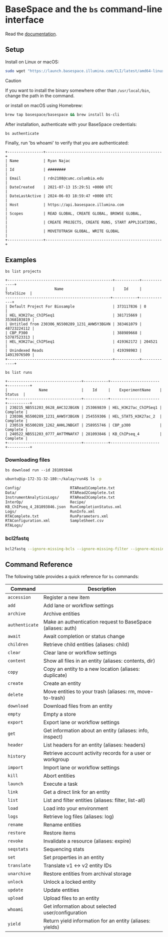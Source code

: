 # BaseSpace and the `bs` command-line interface

Read the [documentation](https://developer.basespace.illumina.com/docs).

## Setup

Install on Linux or macOS:

```sh
sudo wget "https://launch.basespace.illumina.com/CLI/latest/amd64-linux/bs" -O /usr/local/bin/bs
```

> [!CAUTION]
> If you want to install the binary somewhere other than `/usr/local/bin`,
> change the path in the command.

or install on macOS using Homebrew:

```sh
brew tap basespace/basespace && brew install bs-cli
```

After installation, authenticate with your BaseSpace credentials:

```sh
bs authenticate
```

Finally, run 'bs whoami' to verify that you are authenticated:

```plaintext
+----------------+----------------------------------------------------+
| Name           | Ryan Najac                                         |
| Id             | ########                                           |
| Email          | rdn2108@cumc.columbia.edu                          |
| DateCreated    | 2021-07-13 15:29:51 +0000 UTC                      |
| DateLastActive | 2024-06-03 18:59:47 +0000 UTC                      |
| Host           | https://api.basespace.illumina.com                 |
| Scopes         | READ GLOBAL, CREATE GLOBAL, BROWSE GLOBAL,         |
|                | CREATE PROJECTS, CREATE RUNS, START APPLICATIONS,  |
|                | MOVETOTRASH GLOBAL, WRITE GLOBAL                   |
+----------------+----------------------------------------------------+
```

## Examples

`bs list projects`

```plaintext
+-----------------------------------------------+-----------+-------------+
|                     Name                      |    Id     |  TotalSize  |
-----------------------------------------------+-----------+-------------+
| Default Project For Biosample                 | 373117836 | 0           |
| HEL_H3K27ac_ChIPSeq1                          | 381715669 | 35368103819 |
| Untitled from 230306_NS500289_1231_AHW5Y3BGXN | 383461079 | 48723224112 |
| CBP_P300                                      | 388989668 | 53787523313 |
| HEL_H3K27ac_ChIPSeq1                          | 419362172 | 204521      |
| Unindexed Reads                               | 419398983 | 14913976509 |
+-----------------------------------------------+-----------+-------------+
```

`bs list runs`

```plaintext
+---------------------------------+-----------+----------------------+----------+
|              Name               |    Id     |    ExperimentName    |  Status  |
+---------------------------------+-----------+----------------------+----------+
| 230215_NB551203_0628_AHC32JBGXN | 253069839 | HEL_H3K27ac_ChIPSeq1 | Complete |
| 230306_NS500289_1231_AHW5Y3BGXN | 254559306 | HEL_STAT5_H3K27ac_2  | Complete |
| 230519_NS500289_1262_AHHLJNBGXT | 258955746 | CBP_p300             | Complete |
| 240522_NB551203_0777_AH7TMNAFX7 | 281093846 | KB_ChIPseq_4         | Complete |
+---------------------------------+-----------+----------------------+----------+
```

### Downloading files

`bs download run --id 281093846`

```sh
ubuntu@ip-172-31-32-180:~/kalay/run4$ ls -p

Config/                      RTARead1Complete.txt
Data/                        RTARead2Complete.txt
InstrumentAnalyticsLogs/     RTARead3Complete.txt
InterOp/                     Recipe/
KB_ChIPseq_4_281093846.json  RunCompletionStatus.xml
Logs/                        RunInfo.xml
RTAComplete.txt              RunParameters.xml
RTAConfiguration.xml         SampleSheet.csv
RTALogs/
```

### bcl2fastq

```sh
bcl2fastq --ignore-missing-bcls --ignore-missing-filter --ignore-missing-positions --ignore-missing-controls --auto-set-to-zero-barcode-mismatches --find-adapters-with-sliding-window --adapter-stringency 0.9 --mask-short-adapter-reads 35 --minimum-trimmed-read-length 35 -R run4 --sample-sheet ~/SampleSheet.csv -o ./fastq
```

## Command Reference

The following table provides a quick reference for `bs` commands:

| Command        | Description                                                 |
| -------------- | ----------------------------------------------------------- |
| `accession`    | Register a new item                                         |
| `add`          | Add lane or workflow settings                               |
| `archive`      | Archive entities                                            |
| `authenticate` | Make an authentication request to BaseSpace (aliases: auth) |
| `await`        | Await completion or status change                           |
| `children`     | Retrieve child entities (aliases: child)                    |
| `clear`        | Clear lane or workflow settings                             |
| `content`      | Show all files in an entity (aliases: contents, dir)        |
| `copy`         | Copy an entity to a new location (aliases: duplicate)       |
| `create`       | Create an entity                                            |
| `delete`       | Move entities to your trash (aliases: rm, move-to-trash)    |
| `download`     | Download files from an entity                               |
| `empty`        | Empty a store                                               |
| `export`       | Export lane or workflow settings                            |
| `get`          | Get information about an entity (aliases: info, inspect)    |
| `header`       | List headers for an entity (aliases: headers)               |
| `history`      | Retrieve account activity records for a user or workgroup   |
| `import`       | Import lane or workflow settings                            |
| `kill`         | Abort entities                                              |
| `launch`       | Execute a task                                              |
| `link`         | Get a direct link for an entity                             |
| `list`         | List and filter entities (aliases: filter, list-all)        |
| `load`         | Load into your environment                                  |
| `logs`         | Retrieve log files (aliases: log)                           |
| `rename`       | Rename entities                                             |
| `restore`      | Restore items                                               |
| `revoke`       | Invalidate a resource (aliases: expire)                     |
| `seqstats`     | Sequencing stats                                            |
| `set`          | Set properties in an entity                                 |
| `translate`    | Translate v1 <-> v2 entity IDs                              |
| `unarchive`    | Restore entities from archival storage                      |
| `unlock`       | Unlock a locked entity                                      |
| `update`       | Update entities                                             |
| `upload`       | Upload files to an entity                                   |
| `whoami`       | Get information about selected user/configuration           |
| `yield`        | Return yield information for an entity (aliases: yields)    |

<!-- The below text is from the manual
bcl2fastq2 Conversion Software v2.20
Software Guide
The Illumina bcl2fastq2 Conversion Software v2.20 demultiplexes sequencing data and converts base call
(BCL) files into FASTQ files. For every cycle of a sequencing run, the Real-Time Analysis (RTA) software
generates a BCL file containing base calls and associated quality scores (Q-scores). Most data analysis
applications require FASTQ files as input.
Local Run Manager and MiSeq Reporter automatically convert BCL files into FASTQ files as a first step in an
analysis. When a run is streamed to BaseSpace Sequence Hub for analysis, BaseSpace Sequence Hub also
automatically converts BCL files. The resulting FASTQ files are then used as input for the analysis app.
For other data analysis applications, use the bcl2fastq2 Conversion Software to convert BCL files from any
Illumina sequencing system running RTA v1.18.54, or later. For earlier versions of RTA, use bcl2fastq v1.8.4.
BCL to FASTQ Conversion Process
The software uses input files, which are the output of a sequencing run, to convert BCL files into FASTQ files.
For each cluster that passes filter (PF), the software writes one entry to one FASTQ file for each sample in
each read.
u For a single-read run, the software creates one Read 1 FASTQ file per sample.
u For a paired-end run, the software creates one Read 1 and one Read 2 FASTQ file per sample.
The sample FASTQ files are compressed and appended with the *fastq.gz extension. Thus, per-cycle
BCL files are converted into per-read FASTQ files that can be used as input for data analysis.
Demultiplexing Process
Multiplexing adds a unique index adapter sequence to each sample during library prep, generating uniquely
tagged libraries that can be identified and sorted for analysis. Demultiplexing then assigns clusters to a
sample based on the index adapter sequence of the cluster.
NOTE
To optimize demultiplexing results, choose index adapters that optimize color balance when performing
library prep. For more information, see the Index Adapters Pooling Guide (document # 1000000041074).
The bcl2fastq2 Conversion Software demultiplexes multiplexed samples as part of the conversion process. If
samples are not multiplexed, the software skips demultiplexing and assigns all clusters in a flow cell lane to
one sample.
Adapter Trimming and UMI Removal
Depending on settings, the bcl2fastq2 Conversion Software trims adapter sequences and removes Unique
Molecular Identifier (UMI) bases from reads:
u Adapter trimming—The software determines whether a read extends past the DNA insert and into the
sequencing adapter. An approximate string matching algorithm identifies all or part of the adapter
sequence and treats inserts and deletions (indels) as one mismatch. Base calls matching the adapter
sequence and beyond are masked or removed from the FASTQ file.
u UMI removal—UMIs are random k-mers attached to the genomic DNA (gDNA) before polymerase chain
reaction (PCR) amplification. After the UMI is amplified with amplicons, the software can retrieve the
bases and include them in the read name in the FASTQ files. When the TrimUMI sample sheet setting is
active, the software can also remove the bases from the reads.
Document # 15051736 v03
For Research Use Only. Not for use in diagnostic procedures.
3
bcl2fastq2 Conversion Software v2.20 Software Guide
Requirements and Installation
Download the bcl2fastq2 Conversion Software v2.20 from the bcl2fastq Conversion Software support pages
on the Illumina website, and then install it on a computer that meets the following requirements.
Component Requirements
Network infrastructure 1 Gb minimum
Server infrastructure Single multiprocessor or multicore computer running Linux
Memory 32 GB RAM
Operating system Red Hat Enterprise Linux 6 or CentOS 6*
Software The following software is always required:
• zlib
• librt
• libpthread
Installing from source requires the following additional software:
• gcc 4.8.2 or later (with support for C++11)
• boost 1.54
• CMake 2.8.9
* Other Linux distributions might function but are not supported.
The bcl2fastq2 Conversion Software has a command-line interface. Installation requires assistance from an
IT representative or system administrator with the appropriate privileges. You can install from an
RPM package (recommended) or from source (advanced).
Install From RPM Package
Installing from the RPM package is the typical, recommended installation option. The starting point is the
binary executable /usr/local/bin/bcl2fastq.
1 Make sure that you have access to the root system.
2 Install the RPM package using one of the following commands:
u To install the software in the default location, enter:
yum install -y <rpm package-name>
u To specify a custom install location, enter:
rpm --install --prefix <user-specified directory>
<rpm package-name>
Install From Source
Installing from source is intended for advanced users who are not using the recommended operating
systems.
Directory Locations
The following environment variables specify directory locations for installation. The build directory and source
directory must be different.
Document # 15051736 v03
For Research Use Only. Not for use in diagnostic procedures.
4
bcl2fastq2 Conversion Software v2.20 Software Guide
Variables Description
SOURCE Location of the bcl2fastq2 Conversion Software source code.
BUILD Location of the build directory.
INSTALL_DIR Location where the executable is installed.
For example, you can set the environment variables as:
export TMP=/tmp
export SOURCE=${TMP}/bcl2fastq
export BUILD=${TMP}/bcl2fastq2-v2.19.x-build
export INSTALL_DIR=/usr/local/bcl2fastq2-v2.19.x
Build and Installthe Software
1 Make sure that you have access to the ${INSTALL_DIR} directory:
u In step 3, the directory requires write permission.
u In step 4, the directory might require root privilege.
2 Decompress and extract the source code using the following command, which populates the directory
${TMP}/bcl2fastq:
cd ${TMP}
tar -xvzf bcl2fastq2-v2.19.x.tar.gz
3 Configure the build using the following commands, which create and populate the build directory:
mkdir ${BUILD}
cd ${BUILD}
chmod ugo+x ${SOURCE}/src/configure
chmod ugo+x ${SOURCE}/src/cmake/bootstrap/installCmake.sh
${SOURCE}/src/configure --prefix=${INSTALL_DIR}
In the final command, --prefix provides the absolute path to the installation directory.
4 Build and install the package using the following commands:
cd ${BUILD}
make
make install
Input Files
For each run, the control software generates an output folder to hold the BCL files and other sequencing
data. The bcl2fastq2 Conversion Software uses this output as input. The output is recorded in various file
formats, which are described in the following sections. If a sample sheet is uploaded to the control software
during run setup, it is included among the output.
Document # 15051736 v03
For Research Use Only. Not for use in diagnostic procedures.
5
bcl2fastq2 Conversion Software v2.20 Software Guide
NOTE
This guide uses the terms output folder and run folder interchangeably. The output folder is a copy of the run
folder, so either folder is acceptable input for bcl2fastq2 Conversion Software. When configuring the
instrument or setting up a run, you have the option of setting the output folder location. The run folder
location is system-defined.
If your instrument is configured to save the output folder locally on the control computer, you must transfer the
folder to the computer with bcl2fastq2 Conversion Software installed. Otherwise, you can access the output
folder from a network location.
Sequencing Data
The following table lists the output files that comprise sequencing data. The bcl2fastq2 Conversion Software
uses these output files as input.
System Input for bcl2fastq2 Conversion Software
HiSeq X, HiSeq 4000, and HiSeq 3000 • Base call files (*.bcl.gz)
• Filter files (*.filter)
• Cluster location files (s.locs)
• RunInfo.xml
• [Optional] Sample sheet (*.csv)
iSeq 100 • Base call files (*.bcl.bgzf)
• Filter files (*.filter)
• Cluster location files (s.locs)
• RunInfo.xml
• [Optional] Sample sheet (*.csv)
MiniSeq, NextSeq 550, and NextSeq 500 • Base call files (*bcl.bgzf)
• Base call index files (*.bci)
• Filter files (*.filter)
• Cluster location files (*.locs)
• RunInfo.xml
• [Optional] Sample sheet (*.csv)
MiSeq, HiSeq 2500, and HiSeq 2000 • Base call files (*.bcl.gz)
• Statistics files (*.stats)
• Filter files (*.filter)
• Cluster location files (*.locs)
• RunInfo.xml
• Configuration files
• [Optional] Sample sheet (*.csv)
NovaSeq 6000 • Concatenated base call files (*.cbcl)
• Filter files (*.filter)
• Cluster location files (s.locs)
• RunInfo.xml
• [Optional] Sample sheet (*.csv)
All output files reside in the output folder. The output folder naming convention varies by system and can
include the following variables separated by underscores:
u The six- or eight-digit date of the run in YYMMDD or YYYYMMDD format.
u The instrument or control computer ID consisting of any combination of alphanumeric characters and
hyphens.
u A consecutively numbered experiment or run ID consisting of at least one digit.
u The flow cell ID.
Document # 15051736 v03
For Research Use Only. Not for use in diagnostic procedures.
6
bcl2fastq2 Conversion Software v2.20 Software Guide
For example, the iSeq 100 System uses the naming format <YYYYMMDD>_<Instrument ID>_<Run
Number>_<Flow Cell ID>, resulting in an output folder named 20180331_FFSP247_4_BNS417-05-25-12. For
more information on output folder directories and names, base calling, and tiles, see the system guide for
your instrument.
As a best practice, give experiments and samples unique names to prevent naming conflicts. When
publishing data to a public database, use a prefix for each instrument with the identity of the lab.
Base Call Files
Base call (BCL) files are compressed with the gzip (*.gz) or blocked GNU zip (*.bgzf) format.
Bytes Description Data Type
Bytes 0–3 Number of N cluster Unsigned 32 bits integer
Bytes 4–(N+3)
N–Cluster index
Bits 0–1 are the bases, [A, C, G, T] for [0, 1, 2, 3].
Bits 2–7 are shifted by 2 bits and contain the quality score.
All bits with 0 in a byte are reserved for no call.
Unsigned 8 bits integer
Table 1 BCL File Format
Concatenated Base Call Files
Concatenated base call (CBCL) files contain aggregated BCL data. Tiles from the same lane and surface are
aggregated into one CBCL file for each lane and surface.
CBCL File Header
Bytes/Field Description Data Type
Bytes 0–1 Version number, current version is 1 unsigned 16 bits little endian integer
Bytes 2–5 Header size unsigned 32 bits little endian integer
Byte 6 Number of bits per base call unsigned
Byte 7 Number of bits per q-score unsigned
q-val mapping info
Bytes 0–3 Number of bins (B), zero indicates no
mapping
B pairs of 4 byte values (if B > 0) {from, to}, {from, to}, {from, to} …
from: quality score bin
to: quality score
Number of tile records unsigned 32 bits little endian integer
gzip virtual file offsets, one record per tile
Bytes 0–3: tile number
Bytes 4–7 Number of clusters written into the
current block (required due to bitpacked q-scores)
unsigned 32 bit integer
Bytes 8–11 Uncompressed block size of the tile
data (useful for sanity check when
excluding non-PF clusters)
unsigned 32 bit integer
Bytes 12–15 Compressed block size of the tile
data
unsigned 32 bit integer
non-PF clusters excluded flag 1: non-PF clusters are excluded
0: non-PF clusters are included
Document # 15051736 v03
For Research Use Only. Not for use in diagnostic procedures.
7
bcl2fastq2 Conversion Software v2.20 Software Guide
CBCL File Content
N blocks of gzip files, where N is the number of tiles. Each block consists of C number of base calls and quality score
pairs where C is the number of clusters for the given tile.
Each base call and quality score pair has the following format (assuming base calls use 2 bits):
• Bits 0–1: Base calls (respectively [A, C, G, T] for [00, 01, 10, 11])
• Bits 2 and up: Quality score (unsigned Q bit little endian integer where Q is the number of bits per q-score).
For a 2-bit quality score, each byte has two clusters where the bottom 4 bits are the first cluster and the higher 4 bits are
the second cluster.
Base Call Index Files
Base call index files (BCI) files contain one record per tile in binary format.
Bytes Description
Bytes 0–3 The tile number.
Bytes 4–7 The number of clusters in the tile.
Statistics Files
Statistics (STATS) files are binary files that contain base calling statistics.
Start Description Data Type
Byte 0 Cycle number. integer
Byte 4 Average cycle intensity. double
Byte 12 Average intensity for A for all clusters with intensity for A. double
Byte 20 Average intensity for C for all clusters with intensity for C. double
Byte 28 Average intensity for G for all clusters with intensity for G. double
Byte 36 Average intensity for T for all clusters with intensity for T. double
Byte 44 Average intensity for A for clusters with base call A. double
Byte 52 Average intensity for C for clusters with base call C. double
Byte 60 Average intensity for G for clusters with base call G. double
Byte 68 Average intensity for T for clusters with base call T. double
Byte 76 Number of clusters with base call A. integer
Byte 80 Number of clusters with base call C. integer
Byte 84 Number of clusters with base call G. integer
Byte 88 Number of clusters with base call T. integer
Byte 92 Number of clusters with base call X.* integer
Byte 96 Number of clusters with intensity for A . integer
Byte 100 Number of clusters with intensity for C. integer
Byte 104 Number of clusters with intensity for G. integer
Byte 108 Number of clusters with intensity for T. integer
Table 2 STATS File Format
* X indicates an unknown base.
Document # 15051736 v03
For Research Use Only. Not for use in diagnostic procedures.
8
bcl2fastq2 Conversion Software v2.20 Software Guide
Filter Files
Filter files are binary files that specify whether clusters passed filter.
Bytes Description
Bytes 0–3 Zero value (for backwards compatibility).
Bytes 4–7 The filter format version number.
Bytes 8–11 The number of clusters.
Bytes 12–(N+11)
N—cluster number
Unsigned 8 bits integer. Bit 0 is pass or failed filter.
Table 3 Filter File Format
Configuration Files
One configuration file resides in the Intensities folder and records information on the generation of subfolders
in the output folder directory. It contains a tag-value list describing the cycle-image folders used to generate
each folder of intensity and sequence files.
The other configuration file resides in the BaseCalls folder and contains metadata on the sequencing run.
Both files are in XML format.
Location Files
Location files (LOCS) are binary files that contain the cluster positions on the flow cell. CLOCS files are
compressed versions of LOCS files.
Files appended with _pos.txt are text-based files containing two columns and a number of rows equal to the
number of clusters. The first column records the X-coordinate and the second column records the Ycoordinate. Each row ends with <cr><lf>.
Run Information File
The run information file (RunInfo.xml) resides at the root level of the output folder. The file contains the run
name, number of cycles, whether a read is an Index Read, and the number of swaths and tiles.
Sample Sheets
A sample sheet (SampleSheet.csv) records information about samples and the corresponding index
adapters. The bcl2fastq2 Conversion Software uses this information to demultiplex and convert BCL files.
For most runs, a sample sheet is optional. The default location is the root output folder, but you can use the
command --sample-sheet to specify any CSV file in any location. When a sample sheet is not provided, the
software assigns all reads to the default sample Undertermined_S0.
Settings Section
The software uses the Settings section of the sample sheet to specify adapter trimming, cycle, UMI, and
index options.
Document # 15051736 v03
For Research Use Only. Not for use in diagnostic procedures.
9
bcl2fastq2 Conversion Software v2.20 Software Guide
Setting Description
Adapter or TrimAdapter The sequence of the adapter to be trimmed. If a sequence for AdapterRead2 is
specified, the setting applies to Read 1 only.
To trim multiple adapters, separate the sequences with a plus sign (+) to indicate
independent adapters that must be independently assessed for trimming for each
read.
AdapterRead2 or
TrimAdapterRead2
The adapter sequence to be trimmed in Read 2. If not provided, the sequence
specified in Adapter or TrimAdapter is applied.
To trim multiple adapters, separate the sequences with a plus sign (+) to indicate
independent adapters that must be assessed for trimming independently for each
read.
MaskAdapter The adapter sequence to be masked rather than trimmed. If MaskAdapterRead2 is
provided, this setting masks Read 1 only.
MaskAdapterRead2 The adapter sequence to be masked in Read 2. If not provided, the same
sequence specified in MaskAdapter is applied.
FindAdaptersWithIndels 0—False. A sliding window algorithm is used and indels of adapter sequence bases
are not allowed.
1—True (default). An approximate string matching algorithm identifies the adapter,
treating indels as one mismatch.
Table 4 Adapter Trimming Specifications
Setting Description
Read1EndWithCycle The last cycle to use for Read 1.
Read2EndWithCycle The last cycle to use for Read 2.
Read1StartFromCycle The first cycle to use for Read 1.
Read2StartFromCycle The first cycle to use for Read 2.
Read1UMILength The length of the UMI used for Read 1.
Read2UMILength The length of the UMI used for Read 2.
Read1UMIStartFromCycle The first cycle to use for UMI in Read 1.
The cycle index is absolute and not affected by the Read1StartFromCycle setting.
The software supports UMIs only at the beginning or end of reads. Unless paired
with Read1UMILength, the software ignores this setting.
Read2UMIStartFromCycle The first cycle to use for UMI in Read 2.
The cycle index is absolute and not affected by the Read2StartFromCycle setting.
The software supports UMIs only at the beginning or end of reads. Unless paired
with Read2UMILength, the software ignores this setting.
TrimUMI 0—False (default).
1—True. The software trims the UMI bases from Read 1 and Read 2.
ExcludeTiles Tiles to exclude.
Separate tiles with a plus sign (+) or specify a range with a hyphen (-). For
example: ExcludeTiles,1101+2201+1301-1306 skips tiles 1101, 2201, and
1301–1306.
ExcludeTilesLaneX Tiles to exclude for a given lane.
For example: ExcludeTilesLane6,1101–1108 skips tiles 1101–1108 for lane 6.
Table 5 Cycle, UMI, and Tile Specifications
Document # 15051736 v03
For Research Use Only. Not for use in diagnostic procedures.
10
bcl2fastq2 Conversion Software v2.20 Software Guide
Setting Description
CreateFastqForIndexReads 0—False (default).
1—True. The software generates FASTQ files for index reads.
Normally, FASTQ files for index reads are not needed because the index adapter
sequences are included in the FASTQ files. Demultiplexing is automatic and based
on the sample sheet.*
ReverseComplement 0—False (default).
1—True. All reads are are written to FASTQ files in the reverse complement. The
reverse complements are necessary when processing mate-pair data using BWA,
which requires paired-end data, and other nonstandard cases.
Table 6 FASTQ Specifications
* FASTQ file generation is based on Index Read masks specified in the --use-bases-mask option or RunInfo.xml (when --use-bases-mask is not used).
Data Section
The software uses columns in the Data section to sort samples and index adapters.
Column Description
Lane When specified, the software generates FASTQ files only for the samples with the
specified lane number.
Sample_ID The sample ID.
Sample_Name The sample name.
Sample_Project The sample project name.
The software creates a directory with the specified sample project name and puts
the FASTQ files there. You can assign multiple samples to the same project.
index The Index 1 (i7) index adapter sequence.
index2 The Index 2 (i5) Index adapter sequence.
The Sample_Project, Sample_ID, and Sample_Name columns accept alphanumeric characters, hyphens (-),
and underscores (_). Many file systems do not support other symbols or spaces.
Do not use all or unknown as a sample ID, all or undetermined as a sample name, or all or default as the
sample project name. Samples with these terms are omitted from the report. If the Sample_ID and Sample_
Name columns do not match, the software writes the FASTQ files to the SampleID subdirectory.
DemultiplexingScenarios
For each sample listed in a sample sheet, the software produces one FASTQ file for each sample for each
read.
u When a sample sheet contains multiplexed samples, the software:
u Places reads without a matching index adapter sequence in the Undetermined_S0 FASTQ file.
u Places reads with valid index adapter sequences in the sample FASTQ file.
u When a sample sheet contains one unindexed sample, all reads are placed in the sample FASTQ files
(one each for Read 1 and Read 2).
u When a sample sheet does not exist, or exists but has no Data section, all reads are placed in one
FASTQ file named Undetermined_S0.
u When the Lane column in the Data section is not used, all lanes are converted. Otherwise, only
populated lanes are converted.
Document # 15051736 v03
For Research Use Only. Not for use in diagnostic procedures.
11
bcl2fastq2 Conversion Software v2.20 Software Guide
Sample Sheet Creation
The Illumina Experiment Manager (IEM) software is compatible with most Illumina sequencing systems and
analysis software. Use IEM to create and edit sample sheets before starting library prep. For more
information, visit the Illumina Experiment Manager support pages on the Illumina website.
When sequencing in Manual mode on the iSeq 100 System, create a sample sheet by editing the iSeq 100
System Sample Sheet Template for Manual Mode. Download the template from the iSeq 100 Sequencing
System support pages.
Local Run Manager and the BaseSpace Sequence Hub Prep tab create sample sheets for you and save
them in the appropriate location. When using either of these applications, IEM and the sample sheet
template are not necessary.
Convert and Demultiplex BCL Files
Use the following instructions to demultiplex and convert BCL files. Add command options to modify the
software operation as needed. If you add options that have a corresponding sample sheet setting, the
command-line value overwrites the sample sheet value.
1 Open a command-line window.
2 Type the following command and add options as needed.
nohup /usr/local/bin/bcl2fastq
For example, the following command line populates BaseCalls with FASTQ files. By default, --runfolderdir is the run folder and --output-dir is the BaseCalls subfolder (<run folder>\BaseCalls).
nohup /usr/local/bin/bcl2fastq --runfolder-dir <RunFolder>
--output-dir <BaseCalls>
Directory Options
Directory options determine the paths of various directories. The first two entries in the following table are
main options. The remaining entries are advanced options that provide more control of the conversion
process, but are not necessary for standard use.
Option Description Default
-R, --runfolder-dir A main command-line option that indicates the
path to the run folder directory.
./
-o, --output-dir A main command-line option that indicates the
path to demultiplexed output.
<runfolder-dir>/Data/Intensities/BaseCalls/
-i, --input-dir Indicates the path to the input directory. <runfolder-dir>/Data/Intensities/BaseCalls/
--sample-sheet Indicates the path to the sample sheet so you can
specify the sample sheet location and name, if
different from the default.
<runfolder-dir>/SampleSheet.csv
--intensities-dir Indicates the path to the intensities directory.
When the intensities directory is specified, the
input directory must also be specified.
<input-dir>/../
--interop-dir Indicates the path to the demultiplexing statistics
directory.
<runfolder-dir>/InterOp/
--stats-dir Indicates the path to the demultiplexing statistics
directory (human-readable).
<output-dir>/Stats/
--reports-dir Indicates the path to the reporting directory. <output-dir>/Reports/
Document # 15051736 v03
For Research Use Only. Not for use in diagnostic procedures.
12
bcl2fastq2 Conversion Software v2.20 Software Guide
Processing Options
Processing options control threading. For example, you want to limit your usage because you share
computing resources.
Option Description Default
-r, --loading-threads Number of threads to load BCL data. Depends on system
architecture.
-p,
--processing-threads
Number of threads to process demultiplexing data. Depends on system
architecture.
-w,
--writing-threads
Number of threads to write FASTQ data. This number must
be lower than number of samples.
Depends on system
architecture.
When threading is supported, the software uses the follow defaults to manage threads for processing:
u Four threads for reading the data.
u Four threads for writing the data.
u Twenty percent of threads for demultiplexing data.
u One hundred percent of threads for processing demultiplexed data.
The file i/o threads are typically inactive and consume minimal processing time. Processing demultiplexed
data is allocated one thread per central processing unit (CPU) to prevent idle CPUs, resulting in more threads
than CPUs by default.
Considerations for Multiple Threads
When using processing options to assign multiple threads, consider the following information:
u The most demanding step is the processing step (-p option). Assign this step the most threads.
u The reading and writing stages are simple and do not need many threads. This consideration is important
for a local hard drive. Too many threads cause too many parallel read-write actions and suboptimal
performance.
u Use one thread per CPU core plus some extra. This method prevents CPUs from being idle due to a
thread being blocked while waiting for another thread.
u The number of threads depends on the data. If you specify more writing threads than samples, the extra
threads do no work but cost time due to context switching.
Behavioral Options
Behavioral options determine how the software responds to file compression, tile and cycle processing,
missing or corrupt files, masking, and trimming. Masking replaces values with N instead of removing them as
trimming does.
Document # 15051736 v03
For Research Use Only. Not for use in diagnostic procedures.
13
bcl2fastq2 Conversion Software v2.20 Software Guide
Option Description Default
--adapter-stringency The minimum match rate that triggers masking or trimming. This
value is calculated as MatchCount / (MatchCount +
MismatchCount).
Accepted values are 0–1. However, using any value < 0.5
introduces too many false positives and is not recommended. The
default value of 0.9 indicates that only reads with > 90% sequence
identity with the adapter are trimmed.
0.9
--barcode-mismatches The number of mismatches allowed per index adapter. Accepted
values are 0, 1, or 2.
Multiple, comma-delimited entries are allowed. Each entry is applied
to the corresponding index adapter. The last entry applies to all
remaining index adapters.
1
--create-fastq-for-index-reads Create FASTQ files for index reads based on the following
guidelines:
• The --use-bases-mask option specifies index read masks.
• When --use-bases-mask is not used, use RunInfo.xml.
N/A*
--ignore-missing-bcls The software ignores missing or corrupt BCL files and assumes
'N'/'#' for missing calls.
N/A*
--ignore-missing-filter The software ignores missing or corrupt filter files and assumes that
all clusters in tiles with missing filter files passed filter.
N/A*
--ignore-missing-positions The software ignores missing or corrupt cluster location files. When
cluster location files are missing, the software writes unique
coordinate positions into the FASTQ header.
N/A*
--minimum-trimmed-read-length The minimum read length after adapter trimming.
The software trims adapter sequences from reads to the value of
this parameter. Bases below the specified value are masked.
35
--mask-short-adapter-reads Specifies the following behavior:
• If the number of bases remaining after adapter trimming is less
than --minimum-trimmed-read-length, force the read length to be
equal to --minimum-trimmed-read-length. Mask adapter bases
below this length.
• If the remaining number of bases is below --mask-short-adapterreads, mask all bases to result in a read masked per --minimumtrimmed-read-length.
• Reads shorter than the setting for --mask-short-adapter-reads are
also masked.
Specify a value that is less than or equal to --minimum-trimmedread-length, otherwise this option does not apply. A greater value
automatically defaults to the same value as --minimum-trimmedread-length.
Applying this option does not require trimming the read. Rather, it
must be below the --minimum-trimmed-read-length.
22
--tiles Selects a subset of available tiles for processing. To make multiple
selections, separate the regular expressions with commas.
For example:
• To select all tiles ending with 5 in all lanes:
--tiles [0–9][0–9][0–9]5
• To select tile 2 in lane 1 and all the tiles in the other lanes:
--tiles s_1_0002,s_[2-8]
N/A*
Document # 15051736 v03
For Research Use Only. Not for use in diagnostic procedures.
14
bcl2fastq2 Conversion Software v2.20 Software Guide
Option Description Default
--use-bases-mask Specifies how to process each cycle:
• n—Ignore the cycle.
• Y (or y)—Use the cycle.
• I—Use the cycle for an Index Read.
• A number—Repeat the previous character the indicated number
of times.
• *—Repeat the previous character until the end of the read or index
(length per RunInfo.xml).
Commas separate read masks. The format for dual indexing is the
following syntax or specified variations:
--use-bases-mask Y*,I*,I*,Y*
You can also specify --use-bases-mask multiple times for separate
lanes. In the following example,1: indicates that the setting applies
to lane 1. The second --use-bases-mask parameter applies to all
other lanes.
--use-bases-mask 1:y*,i*,i*,y* --use-bases-mask
y*,n*,n*,y*
If this option is not specified, RunInfo.xml determines the mask. If it
cannot determine the mask, specify the --use-bases-mask option.
When specified, the number of index cycles and the index length in
the sample sheet must match.
N/A*
--with-failed-reads Include all clusters in the output, including those that did not pass
filter. By default, clusters that did not pass filter are excluded.
FASTQ files containing failed reads cannot be uploaded to
BaseSpace Sequence Hub.
After cycle 25, RTA2 stops reading clusters that do not pass filter.
Systems other than MiSeq and HiSeq 2500 produce 25 bases, then
all Ns.
This option cannot be applied to CBCL files.
N/A*
--write-fastq-reverse-complement Generate FASTQ files with the reverse complements of actual data. N/A*
--no-bgzf-compression Turn off BGZF and use GZIP to compress FASTQ files.
BGZF compression allows downstream applications to decompress
in parallel. This option is available for FASTQ data consumers that
cannot handle standard GZIP formats.
N/A*
--fastq-compression-level The Zlib compression level (1–9) to apply to FASTQ files. 4
--no-lane-splitting Do not split FASTQ files by lane.
If you plan to upload the FASTQ files to BaseSpace Sequence Hub,
do not use this option. It generates FASTQ files that are not
compatible with the file uploader.
N/A*
--find-adapters-with-sliding-window Finds adapters using a simple sliding window algorithm. Ignores
adapter sequence indels.
N/A*
* Not applicable
General Options
General options determine miscellaneous settings for help, version information, and the minimum log level.
Option Description Default
-h,
--help
Produce a help message and exit the application. Not applicable
-v,
--version
Print version information. Not applicable
Document # 15051736 v03
For Research Use Only. Not for use in diagnostic procedures.
15
bcl2fastq2 Conversion Software v2.20 Software Guide
Option Description Default
-l,
--min-log-level
The minimum log level, prioritizes messages. Acceptable values are
NONE, FATAL, ERROR, WARNING, INFO, DEBUG, and TRACE.
INFO
Output Files and Directory
The bcl2fastq2 Conversion Software v2.20 generates the following files as output:
u FASTQ files
u InterOp files
u ConversionStats file
u DemultiplexingStats file
u Adapter Trimming file
u FastqSummary and DemuxSummary
u HTML reports
u JavaScript Object Notation (JSON) file
FASTQ Files
As converted versions of BCL files, FASTQ files are the primary output of the bcl2fastq2 Conversion Software.
Like BCL files, FASTQ files contain base calls with associated Q-scores. Unlike BCL files, which contain
per-cycle data, FASTQ files contain the per-read data that most analysis applications require.
The software generates one FASTQ file for every sample and every read. For example, for each sample in a
paired-end run, the software generates two FASTQ files: one for Read 1 and one for Read 2. In addition to
these sample FASTQ files, the software generates one FASTQ file containing all unknown samples. FASTQ
files for Index Read 1 and Index Read 2 are typically not necessary, but are generated when the option
--create-fastq-for-index-reads is applied.
FASTQ FilesDirectory
The software writes compressed, demultiplexed FASTQ files to the directory <run folder>\Data\Intensities\
BaseCalls.
u If a sample sheet specifies the Sample_Project column for a sample, the software places the FASTQ files
for that sample in the directory <run folder>\Data\Intensities\BaseCalls\<Project>. The same project
directory contains the files for multiple samples.
u If the Sample_ID and Sample_Name columns are specified but do not match, the FASTQ files reside in a
<SampleID> subdirectory where files use the Sample_Name value.
Reads with unidentified index adapters are recorded in one file named Undetermined_S0_. If a sample sheet
includes multiple samples without specified index adapters, the software displays a missing barcode error
and ends the analysis.
NOTE
The software allows one unindexed sample because identification is not necessary to sequence one sample.
However, sequencing multiple samples requires multiplexing so the samples can be identified for analysis.
Document # 15051736 v03
For Research Use Only. Not for use in diagnostic procedures.
16
bcl2fastq2 Conversion Software v2.20 Software Guide
File Names
FASTQ files are named with the sample name and number, the flow cell lane, and read. The file extension is
*.fastq.gz. For example: samplename_S1_L001_R1_001.fastq.gz.
u samplename—The name of the sample provided in the sample sheet. If a sample name is not available,
the file name uses the sample ID instead.
u S1—The number of the sample based on the order that samples are listed in the sample sheet, starting
with 1. In the example, S1 indicates that the sample is the first sample listed for the run.
NOTE
Reads that cannot be assigned to any sample are written to a FASTQ file as sample number 0 and
excluded from downstream analysis.
u L001—The lane number of the flow cell, starting with lane 1, to the number of lanes supported.
u R1—The read. In the example, R1 indicates Read 1. R2 indicates Read 2 of a paired-end run.
u 001—The last portion of the file name is always 001.
File Format
FASTQ files are text-based files that contain base calls with corresponding Q-scores for each read. Each file
has one 4-line entry:
u A sequence identifier with information about the run and cluster, formatted as:
@Instrument:RunID:FlowCellID:Lane:Tile:X:Y:UMI Read:Filter:0:IndexSequence
or SampleNumber
u The sequence (base calls A, G, C, T, and N, for unknown bases).
u A plus sign (+) that functions as a separator.
u The Q-score using ASCII 33 encoding (see Quality Score Encoding).
Field Description
@ Each sequence identifier line starts with @.
instrument The instrument ID.
run ID The run number on the system.
flow cell ID The flow cell ID.
lane The flow cell lane number.
tile The flow cell tile number.
x_pos The X coordinate of the cluster.
y_pos The Y coordinate of the cluster.
UMI [Optional] The UMI sequence (A, G, C, T, and N). When the sample sheet specifies
UMIs, a plus sign separates the Read 1 and Read 2 sequences.
read 1—Read 1, which is the first read of a paired-end run or the only read of a singleread run.
2—Read 2, which is the second read of a paired-end run.
is filtered Y—The read is filtered (shows when the --with-failed-reads option is applied).
N—The read is not filtered.
Table 7 Sequence Identifier Fields
Document # 15051736 v03
For Research Use Only. Not for use in diagnostic procedures.
17
bcl2fastq2 Conversion Software v2.20 Software Guide
Field Description
control number 0—Control bits are not turned on.*
index sequence or sample
number
The Index Read sequence (A, G, C, T, and N).
• If the sample sheet indicates indexing, the index adapter sequence is appended
to the end of the read identifier.
• If indexing is not indicated (one sample per lane), the sample number is
appended to the read identifier.
* Since the deprecation of control files starting with bcl2fastq2 Conversion Software v2.19, the control number value is always 0.
A complete FASTQ file entry resembles the following example:
@SIM:1:FCX:1:2106:15337:1063:GATCTGTACGTC 1:N:0:ATCACG
GATCTGTACGTCTCTGCNTCACCTCCACCGTGCAACTCATCACGCAGCTCATGCCCTTCGGCTGCCTCCTGGACTA
+
CCCCCGGGGGGGGGGGG#:CFFGFGFGGGGGGGGGGGGGGGGGGGGGGGGGGGGGGGGGGGGGGGGGGGEGGFGGG
File Compression
FASTQ files are compressed in the GNU zip format and appended with *.gz to create the extension
*.fastq.gz. You can use tools such as gzip (command line) or 7-zip (GUI) to decompress FASTQ files.
NOTE
FASTQ files are too large to open in a standard text editor, and viewing them is not necessary. If you must
view FASTQ files for troubleshooting purposes: use a text editor that can handle large files or a Unix or Linux
operating system that can view large files via the command line.
The BGZF compression variant facilitates parallel decompression of FASTQ files by downstream applications.
If a downstream application cannot handle the BGZF variant, use the --no-bgzf-compression option to turn it
off. See Behavioral Options on page 13.
Quality Scores
A quality score, or Q-score, is a prediction of the probability of an incorrect base call. A higher Q-score
implies that a base call is higher quality and more likely to be correct.
Based on the Phred scale, the Q-score is a compact way to communicate small error probabilities. Given a
base call, X, the probability that X is not true, P(~X), results in a quality score, Q(X). The following calculation
shows this relationship, where P(~X) is the estimated error probability:
Q(X) = -10 log10(P(~X))
The following table shows the relationship between the quality score and error probability.
Q-score Q(X) Error Probability P(~X)
Q40 0.0001 (1 in 10,000)
Q30 0.001 (1 in 1,000)
Q20 0.01 (1 in 100)
Q10 0.1 (1 in 10)
During a run, base call quality scores are calculated after cycle 25. The results are recorded in BCL files with
the base call for the cycle.
Document # 15051736 v03
For Research Use Only. Not for use in diagnostic procedures.
18
bcl2fastq2 Conversion Software v2.20 Software Guide
Quality Score Encoding
In FASTQ files, Q-scores are encoded into a compact form that uses only 1 byte per quality value. This
encoding represents the quality score as the character with an ASCII code equal to the value + 33.
The following table demonstrates the relationship between the encoding character, ASCII code, and
represented Q-score. When Q-score binning is used, the subset of Q-scores applied by the bins is
displayed.
Symbol ASCII Code Q-score
! 33 0
" 34 1
# 35 2
$ 36 3
% 37 4
& 38 5
' 39 6
( 40 7
) 41 8
* 42 9
+ 43 10
, 44 11
- 45 12
. 46 13
/ 47 14
0 48 15
1 49 16
2 50 17
3 51 18
4 52 19
5 53 20
6 54 21
7 55 22
8 56 23
9 57 24
: 58 25
; 59 26
< 60 27
= 61 28
> 62 29
? 63 30
@ 64 31
Table 8 ASCII Characters Encoding Q-Scores 0–40
Document # 15051736 v03
For Research Use Only. Not for use in diagnostic procedures.
19
bcl2fastq2 Conversion Software v2.20 Software Guide
Symbol ASCII Code Q-score
A 65 32
B 66 33
C 67 34
D 68 35
E 69 36
F 70 37
G 71 38
H 72 39
I 73 40
InterOp Files
InterOp files reside in the InterOp folder of the run directory. The Sequencing Analysis Viewer (SAV) software
uses InterOp files as input to summarize run metrics, such as cluster density, intensities, and Q-scores.
The IndexMetricsOut.bin file generated by bcl2fastq2 Conversion Software stores index metrics and has the
following binary format:
Byte 0: file version (1)
Bytes (variable length): record:
u 2 bytes: lane number (unint16)
u 2 bytes: tile number (unint16)
u 2 bytes: read number (unint16)
u 2 bytes: number of bytes Y for index name (unint16)
u Y bytes: index name string (string in UTF8Encoding)
u 4 bytes: # clusters identified as index (uint32)
u 2 bytes: number of bytes V for sample name (unint16)
u V bytes: sample name string (string in UTF8Encoding)
u 2 bytes: number of bytes W for sample project (unint16)
u W bytes: sample project string (string in UTF8Encoding)
ConversionStats File
The ConversionStats.xml file resides in the Stats folder of the output directory or in the directory specified by
the --stats-dir option. The file contains the lane number for each lane and the following information for each
tile:
u Raw Cluster Count
u Read Number
u YieldQ30
u Yield
u QualityScore Sum
Document # 15051736 v03
For Research Use Only. Not for use in diagnostic procedures.
20
bcl2fastq2 Conversion Software v2.20 Software Guide
DemultiplexingStats File
The DemultiplexingStats.xml file resides in Stats folder of the output directory or in the directory specified by
the --stats-dir option.
The file contains the flow cell ID and project name. For each sample, index, and lane, the file lists the
BarcodeCount, PerfectBarcodeCount, and OneMismatchBarcodeCount (if applicable).
Adapter Trimming File
The adapter trimming file is a text-based file that contains a statistics summary of adapter trimming for a
FASTQ file. The file resides in the Stats folder of the output directory or in the directory specified by the --
stats-dir option.
The file contains the fraction of reads with untrimmed bases for each sample, lane, and read number plus the
following information:
u Lane
u Read
u Project
u Sample ID
u Sample Name
u Sample Number
u TrimmedBases
u PercentageOfBases (being trimmed)
FastqSummaryF1L# File
A FastqSummaryF1L#.txt file contains the number of raw and passed filter reads for each sample and tile in a
lane. The number sign (#) indicates the lane number.
The files reside in the Stats folder of the output directory or in the directory specified by the --stats-dir option.
DemuxSummaryF1L# File
DemuxSummaryF1L#.txt files, where # indicates the lane number, are generated when the sample sheet
contains at least one indexed sample. A file contains the percentage of each tile that each sample occupies.
It also lists the 1000 most common unknown index adapter sequences and the total number of reads with
each index adapter identified.
NOTE
To improve processing speed, the total for each index adapter is based on an estimate from a sampling
algorithm.
These files are located in the Stats folder of the output directory or in the directory specified by the --stats-dir
option.
HTML Reports
HTML reports are generated from data in DemultiplexingStats.xml and ConversionStats.xml. The reports
reside in Reports\html in the output directory or in the directory specified by the --reports-dir option.
The flow cell summary contains the following information:
Document # 15051736 v03
For Research Use Only. Not for use in diagnostic procedures.
21
bcl2fastq2 Conversion Software v2.20 Software Guide
u Clusters (Raw)
u Clusters (PF)
u Yield (MBases)
NOTE
For patterned flow cells, the number of raw clusters is equal to the number of wells on the flow cell.
The lane summary provides the following information for each project, sample, and index sequence specified
in the sample sheet:
u Lane #
u Clusters (Raw)
u % of the Lane
u % Perfect Barcode
u % One Mismatch
u Clusters (Filtered)
u Yield
u % PF Clusters
u %Q30 Bases
u Mean Quality Score
The Top Unknown Barcodes table in the HTML report provides the count and sequence for the 10 most
common unmapped index adapters in each lane.
Java Script Object Notation File
The JavaScript Object Notation (JSON) file facilitates parsing the output data. The data in the JSON file are a
combination of the following files:
u InterOP
u ConversionStats
u DemultiplexingStats
u Adapter trimming
u FastqSummary and DemuxSummary
u HTML report
u The JSON file format is similar to the following example:
{
Flowcell: string //matches Flowcell from RunInfo.xml
RunNumber: int, //matches Run Number from RunInfo.xml
RunId: string, //matches Run Id from RunInfo.xml
ReadInfosForLanes: [ //details per-lane read information
{
LaneNumber: int,
ReadInfos: [
Document # 15051736 v03
For Research Use Only. Not for use in diagnostic procedures.
22
bcl2fastq2 Conversion Software v2.20 Software Guide
Number: int, //indicates read 1 or read 2 (possible values: 1
and 2)
NumCycles: int, //indicates number of cycles for this read
IsIndexedRead, bool // indicates whether or not this read is an
index read
]
}
],
ConversionResults:[ //details the conversion/demultiplexing results
{
LaneNumber: int,
TotalClustersRaw: int, //number of raw clusters in this lane
(null for HiSeq X)
TotalClustersPf: int //number of clusters passing filter in this
lane
Yield: int, //total yield in this lane
DemuxResults: [ //do not include undetermined reads in this
array
{
SampleId: string,
SampleName: string,
IndexMetrics: [ //empty array if no indices were used for
demultiplexing this sample
{
IndexSequence: string, //if there are two indices,
then concatenate with '+' character (e.g.
"ATCGTCG+TGATCTA")
MismatchCounts: {
0: int, //count of perfectly matching barcodes
1: int //count of barcodes with one mismatch
}
}
],
NumberReads: int, //number of read pairs identified as
index/index-pair
Yield: int, //number of bases after trimming
ReadMetrics: [
{
ReadNumber: int,
Document # 15051736 v03
For Research Use Only. Not for use in diagnostic procedures.
23
bcl2fastq2 Conversion Software v2.20 Software Guide
Yield: int,
YieldQ30: int,
QualityScoreSum: int,
TrimmedBases: int
}
]
}
]
}
],
UnknownBarcodes: [ //details all the unknown barcodes for a given lane
and number of times it was encountered
{
Lane: int,
Barcodes: {
string: int //example: "ATGAAGAT": 5888
}
}
]
}
Troubleshooting
u If the software fails to complete an analysis, review the log file for missing input files or corrupt files. The
reported file status varies depending on the type of file corruption. If a BCL file is the problem, apply the
--ignore-missing-bcls command. See Behavioral Options on page 13.
u If the software cannot process TruSeq Small RNA samples, apply the --minimum-trim-read-length 20 and
--mask-short-adapter-reads 20 options to overwrite the default values. See Behavioral Options on page
13.
u If the software assigns a high percentage of reads as undetermined, review the Top Unknown Barcodes
table in the HTML report.
--END OF DOCUMENT—>
